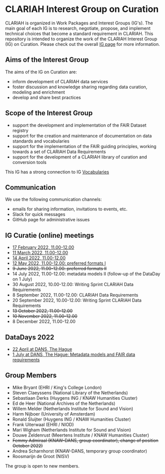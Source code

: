 # CLARIAH Interest Group on Curation

CLARIAH is organized in Work Packages and Interest Groups (IG's). The main goal of each IG is to research, negotiate, propose, and implement technical choices that become a standard requirement in CLARIAH. This repository is intended to organize the work of the CLARIAH Interest Group (IG) on Curation. Please check out the overall [IG page](https://github.com/clariah/ig/) for more information.

## Aims of the Interest Group

The aims of the IG on Curation are:
- inform development of CLARIAH data services
- foster discussion and knowledge sharing regarding data curation, modeling and enrichment
- develop and share best practices


## Scope of the Interest Group
- support the development and implementation of the FAIR Dataset registry
- support for the creation and maintenance of documentation on data standards and vocabularies
- support for the implementation of the FAIR guiding principles, working towards a set of CLARIAH Data Requirements
- support for the development of a CLARIAH library of curation and conversion tools

This IG has a strong connection to IG [Vocabularies](https://github.com/CLARIAH/clariah-plus/tree/main/interest-groups/vocabularies)

## Communication

We use the following communication channels:
- emails for sharing information, invitations to events, etc.
- Slack for quick messages
- GitHub page for administrative issues

## IG Curatie (online) meetings
- [17 February 2022, 11.00-12.00](https://github.com/CLARIAH/clariah-plus/blob/main/interest-groups/curation/220217%20minutes.md)
- [11 March 2022, 11.00-12.00](https://github.com/CLARIAH/clariah-plus/blob/6da19e2eff54dbee3630828becb99b4b1b63ce68/interest-groups/curation/220311%20minutes.md)
- [14 April 2022, 11.00-12.00](https://github.com/CLARIAH/clariah-plus/blob/main/interest-groups/curation/220414%20minutes.md)
- [12 May 2022, 11.00-12.00: preferred formats I](https://github.com/CLARIAH/clariah-plus/blob/32714b9471af7f06fabf0929c9f52a9e0b9ace08/interest-groups/curation/220512%20minutes.md)
- ~~9 June 2022, 11.00-12.00: preferred formats II~~
- 14 July 2022, 11.00-12.00: metadata models II (follow-up of the DataDay on 1 July)
- 30 August 2022, 10.00-12.00: Writing Sprint CLARIAH Data Requirements
- 8 September 2022, 11.00-12.00: CLARIAH Data Requirements
- 20 September 2022, 10.00-12.00: Writing Sprint CLARIAH Data Requirements
- ~~13 October 2022, 11.00-12.00~~
- ~~10 November 2022, 11.00-12.00~~
- 8 December 2022, 11.00-12.00

## DataDays 2022
- [22 April at DANS, The Hague](https://dans.knaw.nl/nl/agenda/clariah-datadag/)
- [1 July at DANS, The Hague: Metadata models and FAIR data requirements](https://dans.knaw.nl/nl/agenda/clariah-datadag-2/)

## Group Members
- Mike Bryant (EHRI / King's College London)
- Steven Claeyssens (National Library of the Netherlands)
- Sebastiaan Derks (Huygens ING / KNAW Humanities Cluster)
- Ed de Heer (National Archives of the Netherlands)
- Willem Melder (Netherlands Institute for Sound and Vision)
- Harm Nijboer (University of Amsterdam)
- Ronald Sluijter (Huygens ING / KNAW Humanities Cluster)
- Frank Uiterwaal (EHRI / NIOD)
- Mari Wigham (Netherlands Institute for Sound and Vision)
- Douwe Zeldenrust (Meertens Institute / KNAW Humanities Cluster)
- ~~Femmy Admiraal (KNAW-DANS, group coordinator), change of position October 2022)~~
- Andrea Scharnhorst (KNAW-DANS, temporary group coordinator)
- Roosmarijn de Groot (NISV)

The group is open to new members. 

